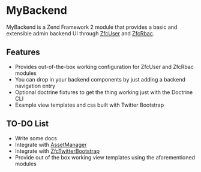MyBackend
===

MyBackend is a Zend Framework 2 module that provides a basic and extensible admin backend UI through [ZfcUser](//github.com/ZF-Commons/ZfcUser) and [ZfcRbac](//github.com/ZF-Commons/ZfcRbac).


Features
---

-   Provides out-of-the-box working configuration for ZfcUser and ZfcRbac modules
-   You can drop in your backend components by just adding a backend navigation entry 
-   Optional doctrine fixtures to get the thing working just with the Doctrine CLI
-   Example view templates and css built with Twitter Bootstrap


TO-DO List
---
-   Write some docs
-   Integrate with [AssetManager](//github.com/RWOverdijk/AssetManager)
-   Integrate with [ZfcTwitterBootstrap](//github.com/mwillbanks/ZfcTwitterBootstrap)
-   Provide out of the box working view templates using the aforementioned modules
